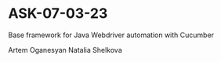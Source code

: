 # ASK-07-03-23

Base framework for Java Webdriver automation with Cucumber

Artem Oganesyan
Natalia Shelkova